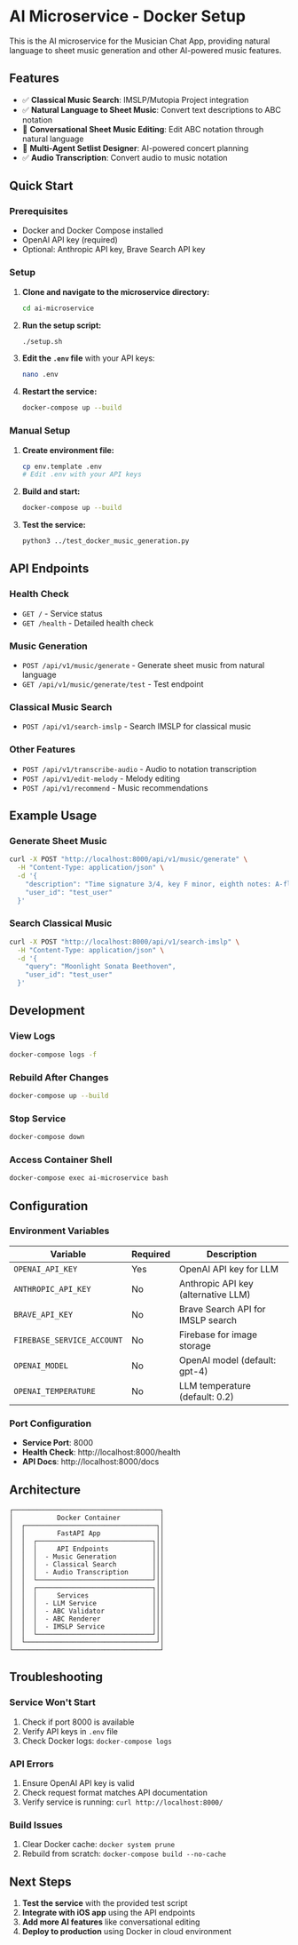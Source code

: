 # AI Microservice - Docker Setup

This is the AI microservice for the Musician Chat App, providing natural language to sheet music generation and other AI-powered music features.

## Features

- ✅ **Classical Music Search**: IMSLP/Mutopia Project integration
- ✅ **Natural Language to Sheet Music**: Convert text descriptions to ABC notation
- 🔄 **Conversational Sheet Music Editing**: Edit ABC notation through natural language
- 🔄 **Multi-Agent Setlist Designer**: AI-powered concert planning
- ✅ **Audio Transcription**: Convert audio to music notation

## Quick Start

### Prerequisites

- Docker and Docker Compose installed
- OpenAI API key (required)
- Optional: Anthropic API key, Brave Search API key

### Setup

1. **Clone and navigate to the microservice directory:**
   ```bash
   cd ai-microservice
   ```

2. **Run the setup script:**
   ```bash
   ./setup.sh
   ```

3. **Edit the `.env` file** with your API keys:
   ```bash
   nano .env
   ```

4. **Restart the service:**
   ```bash
   docker-compose up --build
   ```

### Manual Setup

1. **Create environment file:**
   ```bash
   cp env.template .env
   # Edit .env with your API keys
   ```

2. **Build and start:**
   ```bash
   docker-compose up --build
   ```

3. **Test the service:**
   ```bash
   python3 ../test_docker_music_generation.py
   ```

## API Endpoints

### Health Check
- `GET /` - Service status
- `GET /health` - Detailed health check

### Music Generation
- `POST /api/v1/music/generate` - Generate sheet music from natural language
- `GET /api/v1/music/generate/test` - Test endpoint

### Classical Music Search
- `POST /api/v1/search-imslp` - Search IMSLP for classical music

### Other Features
- `POST /api/v1/transcribe-audio` - Audio to notation transcription
- `POST /api/v1/edit-melody` - Melody editing
- `POST /api/v1/recommend` - Music recommendations

## Example Usage

### Generate Sheet Music

```bash
curl -X POST "http://localhost:8000/api/v1/music/generate" \
  -H "Content-Type: application/json" \
  -d '{
    "description": "Time signature 3/4, key F minor, eighth notes: A-flat, G, F",
    "user_id": "test_user"
  }'
```

### Search Classical Music

```bash
curl -X POST "http://localhost:8000/api/v1/search-imslp" \
  -H "Content-Type: application/json" \
  -d '{
    "query": "Moonlight Sonata Beethoven",
    "user_id": "test_user"
  }'
```

## Development

### View Logs
```bash
docker-compose logs -f
```

### Rebuild After Changes
```bash
docker-compose up --build
```

### Stop Service
```bash
docker-compose down
```

### Access Container Shell
```bash
docker-compose exec ai-microservice bash
```

## Configuration

### Environment Variables

| Variable | Required | Description |
|----------|----------|-------------|
| `OPENAI_API_KEY` | Yes | OpenAI API key for LLM |
| `ANTHROPIC_API_KEY` | No | Anthropic API key (alternative LLM) |
| `BRAVE_API_KEY` | No | Brave Search API for IMSLP search |
| `FIREBASE_SERVICE_ACCOUNT` | No | Firebase for image storage |
| `OPENAI_MODEL` | No | OpenAI model (default: gpt-4) |
| `OPENAI_TEMPERATURE` | No | LLM temperature (default: 0.2) |

### Port Configuration

- **Service Port**: 8000
- **Health Check**: http://localhost:8000/health
- **API Docs**: http://localhost:8000/docs

## Architecture

```
┌─────────────────────────────────────┐
│           Docker Container          │
│  ┌─────────────────────────────────┐│
│  │        FastAPI App              ││
│  │  ┌─────────────────────────────┐││
│  │  │     API Endpoints           │││
│  │  │  - Music Generation         │││
│  │  │  - Classical Search         │││
│  │  │  - Audio Transcription      │││
│  │  └─────────────────────────────┘││
│  │  ┌─────────────────────────────┐││
│  │  │     Services                │││
│  │  │  - LLM Service              │││
│  │  │  - ABC Validator            │││
│  │  │  - ABC Renderer             │││
│  │  │  - IMSLP Service            │││
│  │  └─────────────────────────────┘││
│  └─────────────────────────────────┘│
└─────────────────────────────────────┘
```

## Troubleshooting

### Service Won't Start
1. Check if port 8000 is available
2. Verify API keys in `.env` file
3. Check Docker logs: `docker-compose logs`

### API Errors
1. Ensure OpenAI API key is valid
2. Check request format matches API documentation
3. Verify service is running: `curl http://localhost:8000/`

### Build Issues
1. Clear Docker cache: `docker system prune`
2. Rebuild from scratch: `docker-compose build --no-cache`

## Next Steps

1. **Test the service** with the provided test script
2. **Integrate with iOS app** using the API endpoints
3. **Add more AI features** like conversational editing
4. **Deploy to production** using Docker in cloud environment